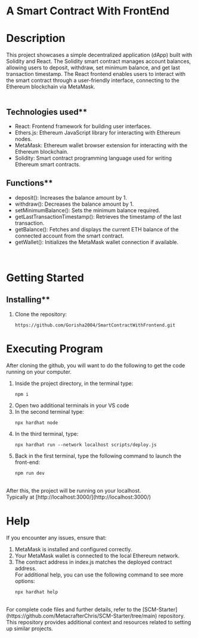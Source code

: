# A Smart Contract With FrontEnd <br />
# Description<br />
This project showcases a simple decentralized application (dApp) built with Solidity and React. The Solidity smart contract manages account balances, allowing users to deposit, withdraw, set minimum balance, and get last transaction timestamp. The React frontend enables users to interact with the smart contract through a user-friendly interface, connecting to the Ethereum blockchain via MetaMask.<br />
<br />
## Technologies used**<br />
* React: Frontend framework for building user interfaces.
* Ethers.js: Ethereum JavaScript library for interacting with Ethereum nodes.
* MetaMask: Ethereum wallet browser extension for interacting with the Ethereum blockchain.
* Solidity: Smart contract programming language used for writing Ethereum smart contracts.

## Functions**<br />
* deposit(): Increases the balance amount by 1.
* withdraw(): Decreases the balance amount by 1.
* setMinimumBalance(): Sets the minimum balance required.
* getLastTransactionTimestamp(): Retrieves the timestamp of the last transaction.
* getBalance(): Fetches and displays the current ETH balance of the connected account from the smart contract.
* getWallet(): Initializes the MetaMask wallet connection if available.
<br />

# Getting Started<br />
## Installing**<br />
1. Clone the repository:
   ```
   https://github.com/Gorisha2004/SmartContractWithFrontend.git

   ```
# Executing Program<br />

After cloning the github, you will want to do the following to get the code running on your computer.<br />

1. Inside the project directory, in the terminal type:<br />
   ```
   npm i
   ```
3. Open two additional terminals in your VS code<br />
4. In the second terminal type:
   ```
   npx hardhat node
   ```
6. In the third terminal, type:
   ```
   npx hardhat run --network localhost scripts/deploy.js
   ```
8. Back in the first terminal, type the following command to launch the front-end:
   ```
   npm run dev
   ```
<br />
After this, the project will be running on your localhost. <br />
Typically at [http://localhost:3000/](http://localhost:3000/) <br />

# Help<br />
If you encounter any issues, ensure that:<br />

1. MetaMask is installed and configured correctly.<br />
2. Your MetaMask wallet is connected to the local Ethereum network.<br />
3. The contract address in index.js matches the deployed contract address.<br />
For additional help, you can use the following command to see more options:<br />
   ```
   npx hardhat help
   ```
<br />
For complete code files and further details, refer to the [SCM-Starter](https://github.com/MetacrafterChris/SCM-Starter/tree/main) repository. This repository provides additional context and resources related to setting up similar projects.


